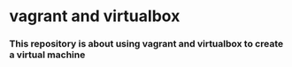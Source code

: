 # vagrant and virtualbox
### This repository is about using vagrant and virtualbox to create a virtual machine
